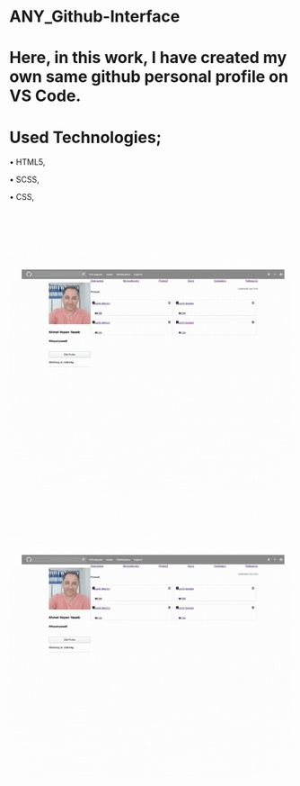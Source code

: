 ﻿# ANY_Github-Interface

# Here, in this work, I have created my own same github personal profile on VS Code. 

# Used Technologies;

 • HTML5, 
 
 • SCSS,

 • CSS,


 <img src="https://github.com/ANoyanyasadi/ANY_Github-Interface/blob/main/git.gif" width="auto">









 <img src="https://github.com/ANoyanyasadi/ANY_Github-Interface/blob/main/git.gif" width="auto">
